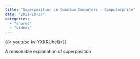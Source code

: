 ```yaml
---
title: "Superposition in Quantum Computers - Computerphile"
date: "2021-10-27"
categories:
  - "shares"
  - "videos"
---
```


<div style="width: 70vw;">{{< youtube kv-YXKRUheQ>}}</div>

A reasonable explanation of superposition
